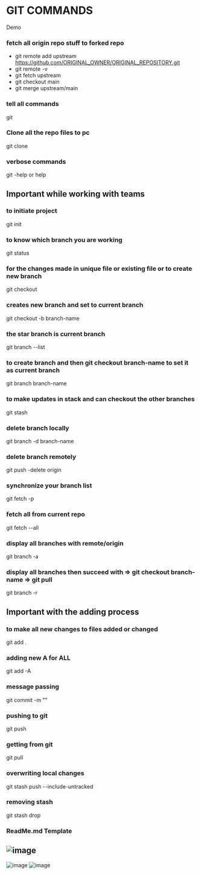 # GIT COMMANDS
Demo

### fetch all origin repo stuff to forked repo
- git remote add upstream https://github.com/ORIGINAL_OWNER/ORIGINAL_REPOSITORY.git
- git remote -v
- git fetch upstream
- git checkout main
- git merge upstream/main

### tell all commands
git

### Clone all the repo files to pc
git clone 

### verbose commands
git -help or help  

## Important while working with teams

### to initiate project
git init 

### to know which branch you are working
git status 

### for the changes made in unique file or existing file or to create new branch
git checkout 

### creates new branch and set to current branch
git checkout -b branch-name

### the star branch is current branch
git branch --list 

### to create branch and then git checkout branch-name to set it as current branch
git branch branch-name

### to make updates in stack and can checkout the other branches
git stash 

### delete branch locally
git branch -d branch-name 

### delete branch remotely
git push -delete origin <remote-dir> 
  
###  synchronize your branch list
git fetch -p 

### fetch all from current repo
git fetch --all 

### display all branches with remote/origin
git branch -a 

### display all branches then succeed with => git checkout branch-name => git pull
git branch -r

## Important with the adding process

### to make all new changes to files added or changed
git add .  

### adding new A for ALL
git add -A  

### message passing
git commit -m "" 

### pushing to git
git push  

### getting from git
git pull  

### overwriting local changes
git stash push --include-untracked

### removing stash
git stash drop

### ReadMe.md Template
![image](https://github.com/ganeshbhandarkar/git-commands/blob/master/ReadMe_Template.PNG?raw=true)
---------------------------------------------------------------------------------------------------
![image](https://github.com/ganeshbhandarkar/git-commands/blob/master/demo_1.png?raw=true)
![image](https://github.com/ganeshbhandarkar/git-commands/blob/master/demo_2.png?raw=true)
